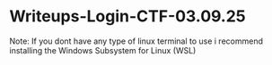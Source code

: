 # Writeups-Login-CTF-03.09.25

Note: If you dont have any type of linux terminal to use i recommend installing the Windows Subsystem for Linux (WSL)
